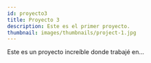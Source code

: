 ```yaml
---
id: proyecto3
title: Proyecto 3
description: Este es el primer proyecto.
thumbnail: images/thumbnails/project-1.jpg
---
```

Este es un proyecto increíble donde trabajé en...
